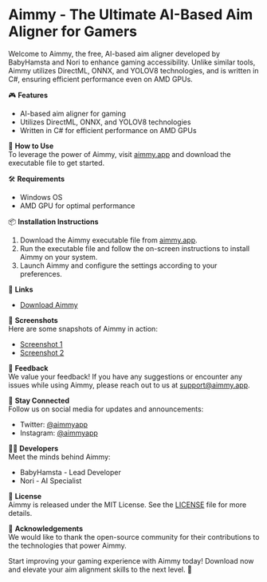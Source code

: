 # Aimmy - The Ultimate AI-Based Aim Aligner for Gamers

Welcome to Aimmy, the free, AI-based aim aligner developed by BabyHamsta and Nori to enhance gaming accessibility. Unlike similar tools, Aimmy utilizes DirectML, ONNX, and YOLOV8 technologies, and is written in C#, ensuring efficient performance even on AMD GPUs.

🎮 **Features**
- AI-based aim aligner for gaming
- Utilizes DirectML, ONNX, and YOLOV8 technologies
- Written in C# for efficient performance on AMD GPUs

🚀 **How to Use**  
To leverage the power of Aimmy, visit [aimmy.app](https://aimmy.app) and download the executable file to get started.

🛠️ **Requirements**
- Windows OS
- AMD GPU for optimal performance

📦 **Installation Instructions**
1. Download the Aimmy executable file from [aimmy.app](https://aimmy.app).
2. Run the executable file and follow the on-screen instructions to install Aimmy on your system.
3. Launch Aimmy and configure the settings according to your preferences.

🔗 **Links**
- [Download Aimmy](https://aimmy.app)

📸 **Screenshots**  
Here are some snapshots of Aimmy in action:
- [Screenshot 1](https://example.com/screenshot1)
- [Screenshot 2](https://example.com/screenshot2)

📌 **Feedback**  
We value your feedback! If you have any suggestions or encounter any issues while using Aimmy, please reach out to us at [support@aimmy.app](mailto:support@aimmy.app).

📡 **Stay Connected**  
Follow us on social media for updates and announcements:
- Twitter: [@aimmyapp](https://twitter.com/aimmyapp)
- Instagram: [@aimmyapp](https://instagram.com/aimmyapp)

👨‍💻 **Developers**  
Meet the minds behind Aimmy:
- BabyHamsta - Lead Developer
- Nori - AI Specialist

📄 **License**  
Aimmy is released under the MIT License. See the [LICENSE](https://aimmy.app/license) file for more details.

🙏 **Acknowledgements**  
We would like to thank the open-source community for their contributions to the technologies that power Aimmy.

Start improving your gaming experience with Aimmy today! Download now and elevate your aim alignment skills to the next level. 🎯
